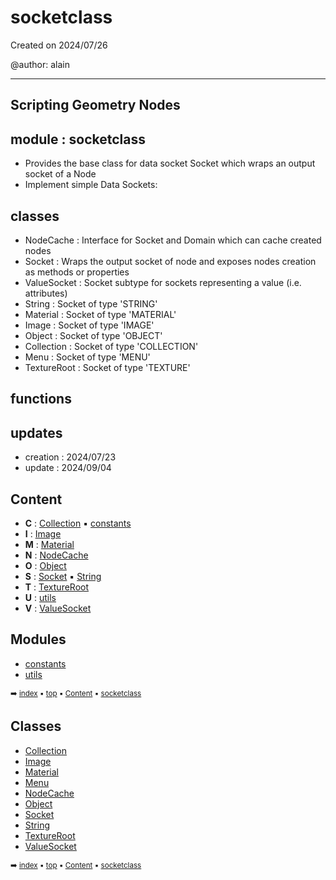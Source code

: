 # socketclass

Created on 2024/07/26

@author: alain

-----------------------------------------------------
Scripting Geometry Nodes
-----------------------------------------------------

module : socketclass
--------------------
- Provides the base class for data socket Socket which wraps an output socket of a Node
- Implement simple Data Sockets:

classes
-------
- NodeCache     : Interface for Socket and Domain which can cache created nodes
- Socket    : Wraps the output socket of node and exposes nodes creation as methods or properties
- ValueSocket   : Socket subtype for sockets representing a value (i.e. attributes)
- String        : Socket of type 'STRING'
- Material      : Socket of type 'MATERIAL'
- Image         : Socket of type 'IMAGE'
- Object        : Socket of type 'OBJECT'
- Collection    : Socket of type 'COLLECTION'
- Menu          : Socket of type 'MENU'
- TextureRoot   : Socket of type 'TEXTURE'

functions
---------

updates
-------
- creation : 2024/07/23
- update : 2024/09/04

## Content

- **C** : [Collection](geono-socke-collection.md) :black_small_square: [constants](geono-socke-const---constants.md)
- **I** : [Image](geono-socke-image.md)
- **M** : [Material](geono-socke-material.md)
- **N** : [NodeCache](geono-socke-nodecache.md)
- **O** : [Object](geono-socke-object.md)
- **S** : [Socket](geono-socke-socket.md) :black_small_square: [String](geono-socke-string.md)
- **T** : [TextureRoot](geono-socke-textureroot.md)
- **U** : [utils](geono-socke-utils---utils.md)
- **V** : [ValueSocket](geono-socke-valuesocket.md)

## Modules



- [constants](geono-socke-const---constants.md)
- [utils](geono-socke-utils---utils.md)

<sub>:arrow_right: [index](index.md) :black_small_square: [top](#socketclass) :black_small_square: [Content](#content) :black_small_square: [socketclass](geono-socke---socketclass.md)</sub>

## Classes



- [Collection](geono-socke-collection.md)
- [Image](geono-socke-image.md)
- [Material](geono-socke-material.md)
- [Menu](geono-socke-menu.md)
- [NodeCache](geono-socke-nodecache.md)
- [Object](geono-socke-object.md)
- [Socket](geono-socke-socket.md)
- [String](geono-socke-string.md)
- [TextureRoot](geono-socke-textureroot.md)
- [ValueSocket](geono-socke-valuesocket.md)

<sub>:arrow_right: [index](index.md) :black_small_square: [top](#socketclass) :black_small_square: [Content](#content) :black_small_square: [socketclass](geono-socke---socketclass.md)</sub>